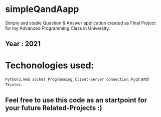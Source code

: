 # simpleQandAapp
Simple and stable Question &amp; Answer application created as Final Project for my Advanced Programming Class in University.

## Year : 2021

# Techonologies used:
`Python3`, `Web socket Programming`, `Client-Server connection`, `Pyqt` and `Tkinter`.

## Feel free to use this code as an startpoint for your future Related-Projects :)
